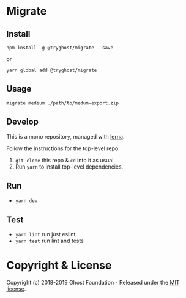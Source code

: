 # Migrate

## Install

`npm install -g @tryghost/migrate --save`

or

`yarn global add @tryghost/migrate`


## Usage

`migrate medium ./path/to/medum-export.zip`

## Develop

This is a mono repository, managed with [lerna](https://lernajs.io/).

Follow the instructions for the top-level repo.
1. `git clone` this repo & `cd` into it as usual
2. Run `yarn` to install top-level dependencies.


## Run

- `yarn dev`


## Test

- `yarn lint` run just eslint
- `yarn test` run lint and tests




# Copyright & License

Copyright (c) 2018-2019 Ghost Foundation - Released under the [MIT license](LICENSE).
